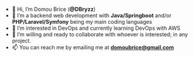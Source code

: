 - 👋 Hi, I’m Domou Brice (**@DBryzz**)
- 👀 I’m a backend web development with **Java/Springboot** and/or **PHP/Laravel/Symfony** being my main coding languages
- 🌱 I’m interested in DevOps and currently learning DevOps with AWS
- 💞️ I’m willing and ready to collaborate with whoever is interested; in any project. 
- 📫 You can reach me by emailing me at **domoubrice@gmail.com**

<!---
DBryzz/DBryzz is a ✨ special ✨ repository because its `README.md` (this file) appears on your GitHub profile.
You can click the Preview link to take a look at your changes.
--->
